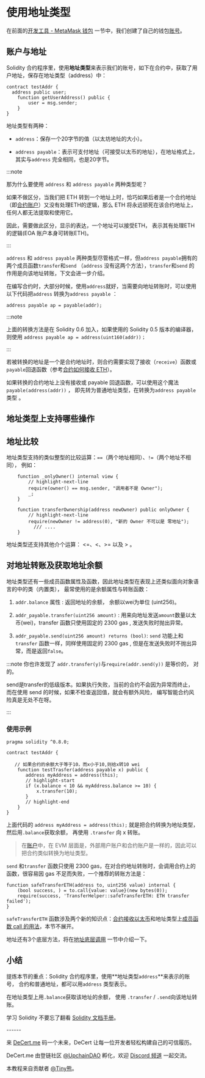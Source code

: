 # 使用地址类型

在前面的[开发工具 -  MetaMask 钱包](../tools/1_metamask.md) 一节中，我们创建了自己的钱包[账号](https://decert.me/tutorial/solidity/ethereum/evm_core#%E8%B4%A6%E6%88%B7)。

## 账户与地址

Solidity 合约程序里，使用**地址类型**来表示我们的账号，如下在合约中，获取了用户地址，保存在地址类型（address）中：

```solidity
contract testAddr { 
  address public user;
	function getUserAddress() public {
		user = msg.sender;
	}
}
```



地址类型有两种：

- `address`：保存一个20字节的值（以太坊地址的大小）。 

- `address payable`：表示可支付地址（可接受以太币的地址），在地址格式上，其实与`address` 完全相同，也是20字节。

  

:::note

那为什么要使用 `address`  和 `address payable` 两种类型呢？

如果不做区分，当我们把 ETH 转到一个地址上时，恰巧如果后者是一个合约地址（即[合约账户](https://decert.me/tutorial/solidity/ethereum/evm_core#%E8%B4%A6%E6%88%B7)）又没有处理ETH的逻辑，那么 ETH 将永远锁死在该合约地址上，任何人都无法提取和使用它。

因此，需要做此区分，显示的表达，一个地址可以接受ETH， 表示其有处理ETH的逻辑(EOA 账户本身可转账ETH)。

:::



`address`  和 `address payable` 两种类型尽管格式一样，但`address payable`拥有的两个成员函数`transfer`和`send` （`address`  没有这两个方法），`transfer`和`send`  的作用是向该地址转账，下文会进一步介绍。



在编写合约时，大部分时候，使用`address`就好，当需要向地址转账时，可以使用以下代码把`address` 转换为`address payable` ：

```
address payable ap = payable(addr);
```

:::note

上面的转换方法是在 Solidity 0.6 加入，如果使用的 Solidity 0.5 版本的编译器，则使用 `address payable ap = address(uint160(addr))；`

:::



若被转换的地址是一个是合约地址时，则合约需要实现了接收（`receive`）函数或`payable`回退函数（参考[合约如何接收 ETH](./12_receive.md)）。

如果转换的合约地址上没有接收或 payable 回退函数，可以使用这个魔法`payable(address(addr))` ， 即先转为普通地址类型，在转换为`address payable`类型 。



## 地址类型上支持哪些操作

## 地址比较

地址类型支持的类似整型的比较运算：`==`（两个地址相同）、`!=`（两个地址不相同）， 例如：

```solidity
    function _onlyOwner() internal view {
        // highlight-next-line
        require(owner() == msg.sender, "调用者不是 Owner");
        _;
    }

    function transferOwnership(address newOwner) public onlyOwner {
        // highlight-next-line
        require(newOwner != address(0), "新的 Owner 不可以是 零地址");
	      /// ....
    }

```



地址类型还支持其他介个运算： <=、<、>= 以及 > 。



## 对地址转账及获取地址余额

地址类型还有一些成员函数属性及函数，因此地址类型在表现上还类似面向对象语言的中的类（内置类）， 最常使用的是余额属性与转账函数：

1. `addr.balance` 属性 :  返回地址的余额， 余额以wei为单位 (uint256)。

2. `addr_payable.transfer(uint256 amount)` :  用来向地址发送`amount`数量以太币(wei)，transfer 函数只使用固定的 2300 gas ,  发送失败时抛出异常。

3. `addr_payable.send(uint256 amount) returns (bool)`:  `send` 功能上和`transfer` 函数一样，同样使用固定的 2300 gas ,  但是在发送失败时不抛出异常，而是返回`false`。

:::note
你也许发现了 `addr.transfer(y)`与`require(addr.send(y))` 是等价的， 对的。

send是transfer的低级版本。如果执行失败，当前的合约不会因为异常而终止， 而在使用 send 的时候，如果不检查返回值，就会有额外风险， 编写智能合约风险真是无处不在呀。

:::



### 使用示例

```solidity
pragma solidity ^0.8.0;

contract testAddr {
   
   // 如果合约的余额大于等于10，而x小于10,则给x转10 wei
	function testTrasfer(address payable x) public {
	   address myAddress = address(this);
	   // highlight-start
	   if (x.balance < 10 && myAddress.balance >= 10) {
	       x.transfer(10);
	   }
	   // highlight-end
	}
}
```



上面代码的 `address myAddress = address(this);` 就是把合约转换为地址类型，然后用`.balance`获取余额， 再使用 `.transfer` 向 x 转账。 

>  在[账户](https://decert.me/tutorial/solidity/ethereum/evm_core#%E8%B4%A6%E6%88%B7)中，在 EVM 层面是，外部用户账户和合约账户是一样的，因此可以把合约类似转换为地址类型。



`send` 和`transfer` 函数只使用 2300 gas，在对合约地址转账时，会调用合约上的函数，很容易因 gas 不足而失败，一个推荐的转账方法是：

```solidity
function safeTransferETH(address to, uint256 value) internal {
    (bool success, ) = to.call{value: value}(new bytes(0));
    require(success, 'TransferHelper::safeTransferETH: ETH transfer failed');
}
```

`safeTransferETH` 函数涉及两个新的知识点：[合约接收以太币](./12_receive.md)和地址类型上[成员函数 call 的用法](../solidity-adv/addr_call.md)，本节不展开。

地址还有3个底层方法，将在[地址底层调用](../solidity-adv/addr_call.md)  一节中介绍一下。



## 小结

提炼本节的重点：Solidity 合约程序里，使用**地址类型`address`**来表示的账号， 合约和普通地址，都可以用`address` 类型表示。

在地址类型上用`.balance`获取该地址的余额， 使用 `.transfer` / `.send`向该地址转账。



学习 Solidity 不要忘了翻看 [Solidity 文档手册](https://learnblockchain.cn/docs/solidity/)。

\------

来 [DeCert.me](https://decert.me/quests/10003) 码一个未来，DeCert 让每一位开发者轻松构建自己的可信履历。


DeCert.me 由登链社区 [@UpchainDAO](https://twitter.com/upchaindao) 孵化，欢迎 [Discord 频道](https://discord.com/invite/kuSZHftTqe) 一起交流。

本教程来自贡献者 [@Tiny熊](https://twitter.com/tinyxiong_eth)。
